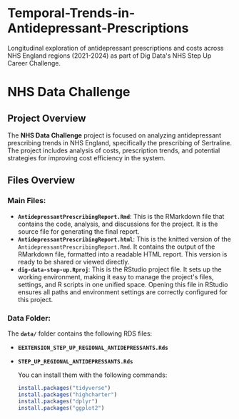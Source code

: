 # Temporal-Trends-in-Antidepressant-Prescriptions
Longitudinal exploration of antidepressant prescriptions and costs across NHS England regions (2021-2024) as part of Dig Data's NHS Step Up Career Challenge.
# NHS Data Challenge

## Project Overview
The **NHS Data Challenge** project is focused on analyzing antidepressant prescribing trends in NHS England, specifically the prescribing of Sertraline. The project includes analysis of costs, prescription trends, and potential strategies for improving cost efficiency in the system.

## Files Overview

### Main Files:
- **`AntidepressantPrescribingReport.Rmd`**: This is the RMarkdown file that contains the code, analysis, and discussions for the project. It is the source file for generating the final report.
- **`AntidepressantPrescribingReport.html`**: This is the knitted version of the `AntidepressantPrescribingReport.Rmd`. It contains the output of the RMarkdown file, formatted into a readable HTML report. This version is ready to be shared or viewed directly.
- **`dig-data-step-up.Rproj`**: This is the RStudio project file. It sets up the working environment, making it easy to manage the project's files, settings, and R scripts in one unified space. Opening this file in RStudio ensures all paths and environment settings are correctly configured for this project.

### Data Folder:
The **`data/`** folder contains the following RDS files:
- **`EEXTENSION_STEP_UP_REGIONAL_ANTIDEPRESSANTS.Rds`**
- **`STEP_UP_REGIONAL_ANTIDEPRESSANTS.Rds`**

  
  You can install them with the following commands:
  ```r
  install.packages("tidyverse")
  install.packages("highcharter")
  install.packages("dplyr")
  install.packages("ggplot2")
